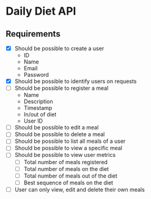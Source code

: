 # Daily Diet API

## Requirements

- [x] Should be possible to create a user
  - ID
  - Name
  - Email
  - Password
- [x] Should be possible to identify users on requests
- [ ] Should be possible to register a meal
  - Name
  - Description
  - Timestamp
  - In/out of diet
  - User ID
- [ ] Should be possible to edit a meal
- [ ] Should be possible to delete a meal
- [ ] Should be possible to list all meals of a user
- [ ] Should be possible to view a specific meal
- [ ] Should be possible to view user metrics
  - [ ] Total number of meals registered
  - [ ] Total number of meals on the diet
  - [ ] Total number of meals out of the diet
  - [ ] Best sequence of meals on the diet
- [ ] User can only view, edit and delete their own meals